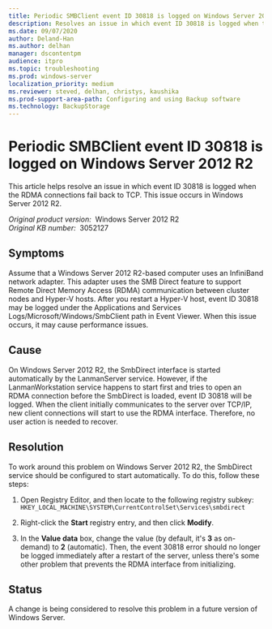 ```yaml
---
title: Periodic SMBClient event ID 30818 is logged on Windows Server 2012 R2
description: Resolves an issue in which event ID 30818 is logged when the RDMA connections fail back to TCP. This issue occurs in Windows Server 2012 R2.
ms.date: 09/07/2020
author: Deland-Han
ms.author: delhan
manager: dscontentpm
audience: itpro
ms.topic: troubleshooting
ms.prod: windows-server
localization_priority: medium
ms.reviewer: steved, delhan, christys, kaushika
ms.prod-support-area-path: Configuring and using Backup software
ms.technology: BackupStorage
---
```

# Periodic SMBClient event ID 30818 is logged on Windows Server 2012 R2

This article helps resolve an issue in which event ID 30818 is logged when the RDMA connections fail back to TCP. This issue occurs in Windows Server 2012 R2.

_Original product version:_ &nbsp;Windows Server 2012 R2  
_Original KB number:_ &nbsp;3052127

## Symptoms

Assume that a Windows Server 2012 R2-based computer uses an InfiniBand network adapter. This adapter uses the SMB Direct feature to support Remote Direct Memory Access (RDMA) communication between cluster nodes and Hyper-V hosts. After you restart a Hyper-V host, event ID 30818 may be logged under the Applications and Services Logs/Microsoft/Windows/SmbClient path in Event Viewer. When this issue occurs, it may cause performance issues.

## Cause

On Windows Server 2012 R2, the SmbDirect interface is started automatically by the LanmanServer service. However, if the LanmanWorkstation service happens to start first and tries to open an RDMA connection before the SmbDirect is loaded, event ID 30818 will be logged. When the client initially communicates to the server over TCP/IP, new client connections will start to use the RDMA interface. Therefore, no user action is needed to recover.

## Resolution

To work around this problem on Windows Server 2012 R2, the SmbDirect service should be configured to start automatically. To do this, follow these steps:
1. Open Registry Editor, and then locate to the following registry subkey:
    `HKEY_LOCAL_MACHINE\SYSTEM\CurrentControlSet\Services\smbdirect` 

2. Right-click the **Start** registry entry, and then click **Modify**.
3. In the **Value data** box, change the value (by default, it's **3** as on-demand) to **2** (automatic). Then, the event 30818 error should no longer be logged immediately after a restart of the server, unless there's some other problem that prevents the RDMA interface from initializing.

## Status

A change is being considered to resolve this problem in a future version of Windows Server.
